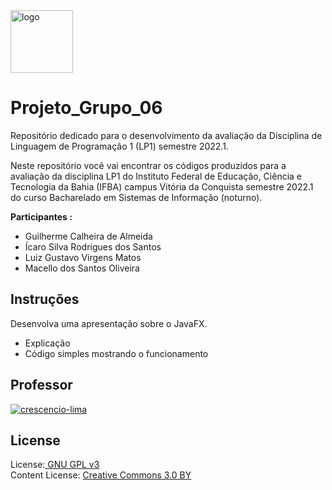 <img src="/images/logo_ifba.png" alt="logo" style="height: 100px;"/> 


# Projeto_Grupo_06


Repositório dedicado para o desenvolvimento da avaliação da Disciplina de Linguagem de Programação 1 (LP1) semestre 2022.1. 

Neste repositório você vai encontrar os códigos produzidos para a avaliação da disciplina LP1 do Instituto Federal de Educação, Ciência e Tecnologia da Bahia (IFBA) campus Vitória da Conquista semestre 2022.1 do curso Bacharelado em Sistemas de Informação (noturno).

**Participantes :**<br>
- Guilherme Calheira de Almeida <br>
- Ícaro Silva Rodrigues dos Santos <br>
- Luiz Gustavo Virgens Matos <br>
- Macello dos Santos Oliveira <br>


## Instruções

Desenvolva uma apresentação sobre o JavaFX.
* Explicação <br>
* Código simples mostrando o funcionamento <br>


## Professor

[![crescencio-lima](https://img.shields.io/badge/crescencio--lima-github-black?colorA=808080&colorB=000000&style=for-the-badge)](https://www.github.com/crescenciolima)

## License

License:<a href="http://www.gnu.org/licenses/gpl.html" target="blank"> GNU GPL v3</a><br>
Content License: <a href="https://creativecommons.org/licenses/by/3.0/" target = "blank">Creative Commons 3.0 BY</a>
